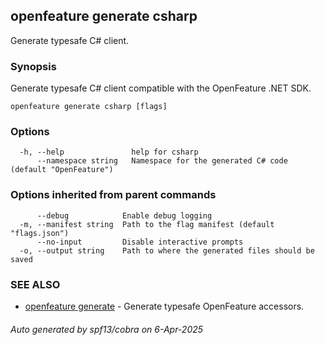 ## openfeature generate csharp

Generate typesafe C# client.

### Synopsis

Generate typesafe C# client compatible with the OpenFeature .NET SDK.

```
openfeature generate csharp [flags]
```

### Options

```
  -h, --help               help for csharp
      --namespace string   Namespace for the generated C# code (default "OpenFeature")
```

### Options inherited from parent commands

```
      --debug            Enable debug logging
  -m, --manifest string  Path to the flag manifest (default "flags.json")
      --no-input         Disable interactive prompts
  -o, --output string    Path to where the generated files should be saved
```

### SEE ALSO

* [openfeature generate](openfeature_generate.md)	 - Generate typesafe OpenFeature accessors.

###### Auto generated by spf13/cobra on 6-Apr-2025
